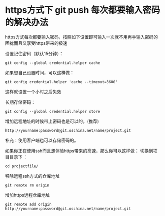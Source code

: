 # https方式下 git push 每次都要输入密码的解决办法 #

https方式每次都要输入密码，按照如下设置即可输入一次就不用再手输入密码的困扰而且又享受https带来的极速

设置记住密码（默认15分钟）：

	git config --global credential.helper cache

如果想自己设置时间，可以这样做：

	git config credential.helper 'cache --timeout=3600'

这样就设置一个小时之后失效

长期存储密码：

	git config --global credential.helper store
增加远程地址的时候带上密码也是可以的。(推荐)

	http://yourname:password@git.oschina.net/name/project.git
补充：使用客户端也可以存储密码的。

如果你正在使用ssh而且想体验https带来的高速，那么你可以这样做： 切换到项目目录下 ：

	cd projectfile/
移除远程ssh方式的仓库地址

	git remote rm origin
增加https远程仓库地址

	git remote add origin http://yourname:password@git.oschina.net/name/project.git